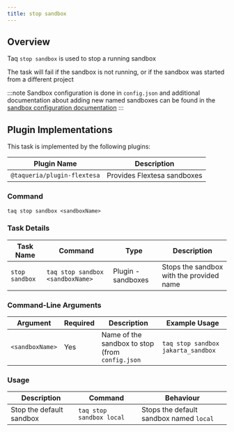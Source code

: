 ```yaml
---
title: stop sandbox
---
```


## Overview

Taq `stop sandbox` is used to stop a running sandbox

The task will fail if the sandbox is not running, or if the sandbox was started from a different project

:::note
Sandbox configuration is done in `config.json` and additional documentation about adding new named sandboxes can be found in the [sandbox configuration documentation](/taqueria/config/config-files)
:::

## Plugin Implementations

This task is implemented by the following plugins:

| Plugin Name                  | Description                       |
| ---------------------------- | --------------------------------- |
| `@taqueria/plugin-flextesa`  | Provides Flextesa sandboxes       |

### Command

```shell
taq stop sandbox <sandboxName>
```

### Task Details

| Task Name        | Command                          | Type                | Description                                           |
| ---------------- | -------------------------------- | ------------------- | ----------------------------------------------------- |
| `stop sandbox`   | `taq stop sandbox <sandboxName>` |  Plugin - sandboxes | Stops the sandbox with the provided name              |

### Command-Line Arguments

| Argument          | Required | Description                                            | Example Usage                                         |
| ----------------- | -------- | ------------------------------------------------------ | ----------------------------------------------------- |
| `<sandboxName>`   | Yes      | Name of the sandbox to stop (from `config.json`        | `taq stop sandbox jakarta_sandbox`                    |

### Usage

| Description                               | Command                            | Behaviour                                                                     |
| ----------------------------------------- | ---------------------------------- | ----------------------------------------------------------------------------- |
| Stop the default sandbox                  | `taq stop sandbox local`           | Stops the default sandbox named `local`                                       |

